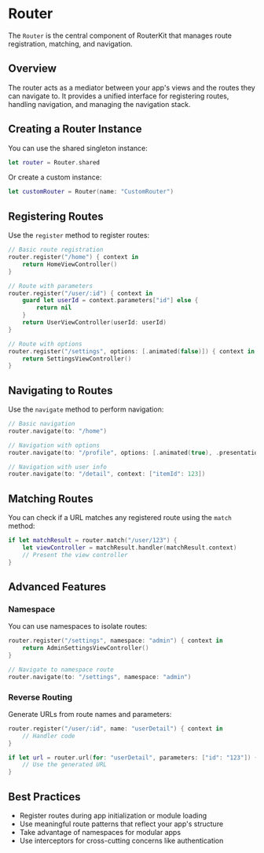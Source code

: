 # Router

The `Router` is the central component of RouterKit that manages route registration, matching, and navigation.

## Overview

The router acts as a mediator between your app's views and the routes they can navigate to. It provides a unified interface for registering routes, handling navigation, and managing the navigation stack.

## Creating a Router Instance

You can use the shared singleton instance:

```swift
let router = Router.shared
```

Or create a custom instance:

```swift
let customRouter = Router(name: "CustomRouter")
```

## Registering Routes

Use the `register` method to register routes:

```swift
// Basic route registration
router.register("/home") { context in
    return HomeViewController()
}

// Route with parameters
router.register("/user/:id") { context in
    guard let userId = context.parameters["id"] else {
        return nil
    }
    return UserViewController(userId: userId)
}

// Route with options
router.register("/settings", options: [.animated(false)]) { context in
    return SettingsViewController()
}
```

## Navigating to Routes

Use the `navigate` method to perform navigation:

```swift
// Basic navigation
router.navigate(to: "/home")

// Navigation with options
router.navigate(to: "/profile", options: [.animated(true), .presentationStyle(.modal)])

// Navigation with user info
router.navigate(to: "/detail", context: ["itemId": 123])
```

## Matching Routes

You can check if a URL matches any registered route using the `match` method:

```swift
if let matchResult = router.match("/user/123") {
    let viewController = matchResult.handler(matchResult.context)
    // Present the view controller
}
```

## Advanced Features

### Namespace

You can use namespaces to isolate routes:

```swift
router.register("/settings", namespace: "admin") { context in
    return AdminSettingsViewController()
}

// Navigate to namespace route
router.navigate(to: "/settings", namespace: "admin")
```

### Reverse Routing

Generate URLs from route names and parameters:

```swift
router.register("/user/:id", name: "userDetail") { context in
    // Handler code
}

if let url = router.url(for: "userDetail", parameters: ["id": "123"]) {
    // Use the generated URL
}
```

## Best Practices

- Register routes during app initialization or module loading
- Use meaningful route patterns that reflect your app's structure
- Take advantage of namespaces for modular apps
- Use interceptors for cross-cutting concerns like authentication